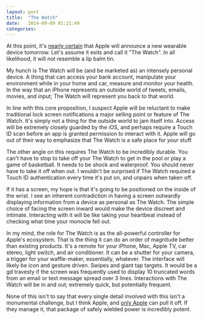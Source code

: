 ```yaml
---
layout: post
title:  "The Watch"
date:   2014-09-09 01:21:49
categories:
---
```


At this point, it's [nearly certain][GruberPrelude] that Apple will announce a new wearable device tomorrow. Let's assume it exits and call it "The Watch". In all likelihood, it will not resemble a lip balm tin.

My hunch is The Watch will be (and be marketed as) an intensely personal device. A thing that can access your bank account, manipulate your environment while in your home and car, measure and monitor your health. In the way that an iPhone represents an outside world of tweets, emails, movies, and input; The Watch will represent you back to that world.

In line with this core proposition, I suspect Apple will be reluctant to make traditional lock screen notifications a major selling point or feature of The Watch. It's simply not a thing for the outside world to jam itself into. Access will be extremely closely guarded by the iOS, and perhaps require a Touch ID scan before an app is granted permission to interact with it. Apple will go out of their way to emphasize that The Watch is a safe place for _your_ stuff. 

The other angle on this requires The Watch to be incredibly durable. You can't have to stop to take off your The Watch to get in the pool or play a game of basketball. It needs to be shock and waterproof. You should never have to take it off when out. I wouldn't be surprised if The Watch required a Touch ID authentication every time it's put on, and unpairs when taken off.

If it has a screen, my hope is that it's going to be positioned on the inside of the wrist. I see an inherent contradiction in having a screen outwardly displaying information from a device as personal as The Watch. The simple choice of facing the screen inward would make the device discreet and intimate. Interacting with it will be like taking your heartbeat instead of checking what time your monocle fell out.

In my mind, the role for The Watch is as the all-powerful controller for Apple's ecosystem. That is the thing it can do an order of magnitude better than existing products. It's a remote for your iPhone, Mac, Apple TV, car stereo, light switch, and air conditioner. It can be a shutter for your camera, a trigger for your waffle-maker, essentially, whatever. The interface will likely be icon and gesture driven. Swipes and giant tap targets. It would be a gd travesty if the screen was frequently used to display 10 truncated words from an email or text message spread over 3 lines. Interactions with The Watch will be in and out; extremely quick, but potentially frequent.

None of this isn't to say that every single detail involved with this isn't a monumental challenge, but I think Apple, and [only Apple][OnlyApple] can pull it off. If they manage it, that package of safely wielded power is incredibly potent.

[GruberPrelude]: http://daringfireball.net/2014/09/prelude
[OnlyApple]: http://daringfireball.net/2014/06/only_apple
